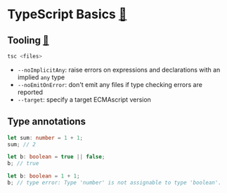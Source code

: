 # TypeScript Basics [📝](https://www.typescriptlang.org/docs/)

## Tooling [📝](https://www.typescriptlang.org/docs/handbook/typescript-tooling-in-5-minutes.html)

```bash
tsc <files>
```

- `--noImplicitAny`: raise errors on expressions and declarations with an implied `any` type
- `--noEmitOnError`: don't emit any files if type checking errors are reported
- `--target`: specify a target ECMAscript version

## Type annotations

```typescript
let sum: number = 1 + 1;
sum; // 2
```

```typescript
let b: boolean = true || false;
b; // true
```

```typescript
let b: boolean = 1 + 1;
b; // type error: Type 'number' is not assignable to type 'boolean'.
```
